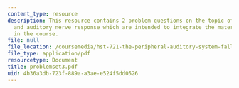```yaml
---
content_type: resource
description: This resource contains 2 problem questions on the topic of afferent transmission
  and auditory nerve response which are intended to integrate the material learned
  in the course.
file: null
file_location: /coursemedia/hst-721-the-peripheral-auditory-system-fall-2005/4b36a3db723f889aa3aee524f5dd0526_problemset3.pdf
file_type: application/pdf
resourcetype: Document
title: problemset3.pdf
uid: 4b36a3db-723f-889a-a3ae-e524f5dd0526
---
```

